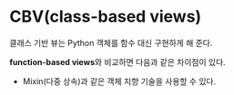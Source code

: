 # CBV(class-based views)

클래스 기반 뷰는 Python 객체를 함수 대신 구현하게 해 준다.

**function-based views**와 비교하면 다음과 같은 차이점이 있다.



- Mixin(다중 상속)과 같은 객체 지향 기술을 사용할 수 있다.